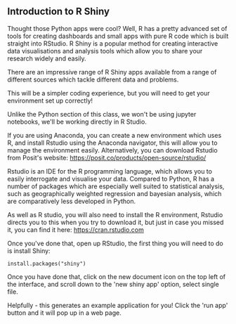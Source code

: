 ## Introduction to R Shiny

Thought those Python apps were cool? Well, R has a pretty advanced set of tools for creating dashboards and small apps with pure R code which is built straight into RStudio. R Shiny is a popular method for creating interactive data visualisations and analysis tools which allow you to share your research widely and easily. 

There are an impressive range of R Shiny apps available from a range of different sources which tackle different data and problems. 

This will be a simpler coding experience, but you will need to get your environment set up correctly! 

Unlike the Python section of this class, we won't be using jupyter notebooks, we'll be working directly in R Studio. 

If you are using Anaconda, you can create a new environment which uses R, and install Rstudio using the Anaconda navigator, this will allow you to manage the environment easily. Alternatively, you can download Rstudio from Posit's website: https://posit.co/products/open-source/rstudio/

Rstudio is an IDE for the R programming language, which allows you to easily interrogate and visualise your data. Compared to Python, R has a number of packages which are especially well suited to statistical analysis, such as geographically weighted regression and bayesian analysis, which are comparatively less developed in Python. 


As well as R studio, you will also need to install the R environment, Rstudio directs you to this when you try to download it, but just in case you missed it, you can find it here: https://cran.rstudio.com

Once you've done that, open up RStudio, the first thing you will need to do is install Shiny:

```install.packages("shiny")```

Once you have done that, click on the new document icon on the top left of the interface, and scroll down to the 'new shiny app' option, select single file. 

Helpfully - this generates an example application for you! Click the 'run app' button and it will pop up in a web page. 